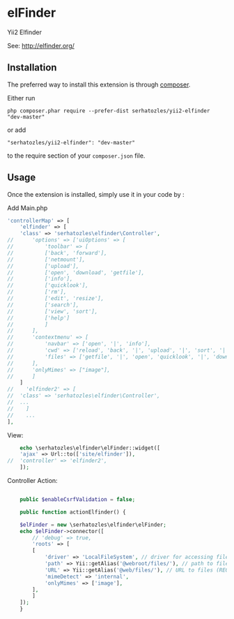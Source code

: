 elFinder
========
Yii2 Elfinder

See: http://elfinder.org/

Installation
------------

The preferred way to install this extension is through [composer](http://getcomposer.org/download/).

Either run

```
php composer.phar require --prefer-dist serhatozles/yii2-elfinder "dev-master"
```

or add

```
"serhatozles/yii2-elfinder": "dev-master"
```

to the require section of your `composer.json` file.


Usage
-----

Once the extension is installed, simply use it in your code by  :

Add Main.php
```php
'controllerMap' => [
    'elfinder' => [
	'class' => 'serhatozles\elfinder\Controller',
//	    'options' => ['uiOptions' => [
//		    'toolbar' => [
//			['back', 'forward'],
//			['netmount'],
//			['upload'],
//			['open', 'download', 'getfile'],
//			['info'],
//			['quicklook'],
//			['rm'],
//			['edit', 'resize'],
//			['search'],
//			['view', 'sort'],
//			['help']
//		    ]
//		],
//		'contextmenu' => [
//		    'navbar' => ['open', '|', 'info'],
//		    'cwd' => ['reload', 'back', '|', 'upload', '|', 'sort', '|', 'info'],
//		    'files' => ['getfile', '|', 'open', 'quicklook', '|', 'download', '|', 'rm', '|', 'edit', 'resize', '|', 'info']
//		],
//		'onlyMimes' => ["image"],
//	    ]
    ]
//    'elfinder2' => [
//	'class' => 'serhatozles\elfinder\Controller',
//	...
//    ]
//    ...
],
```

View:
```php
    echo \serhatozles\elfinder\elFinder::widget([
	'ajax' => Url::to(['site/elfinder']),
//	'controller' => 'elfinder2',
    ]); 
```

Controller Action:
```php

    public $enableCsrfValidation = false;

    public function actionElfinder() {

	$elFinder = new \serhatozles\elfinder\elFinder;
	echo $elFinder->connector([
	    // 'debug' => true,
	    'roots' => [
		[
		    'driver' => 'LocalFileSystem', // driver for accessing file system (REQUIRED)
		    'path' => Yii::getAlias('@webroot/files/'), // path to files (REQUIRED)
		    'URL' => Yii::getAlias('@web/files/'), // URL to files (REQUIRED)
		    'mimeDetect' => 'internal',
		    'onlyMimes' => ['image'],
		],
	    ]
	]);
    }
```
